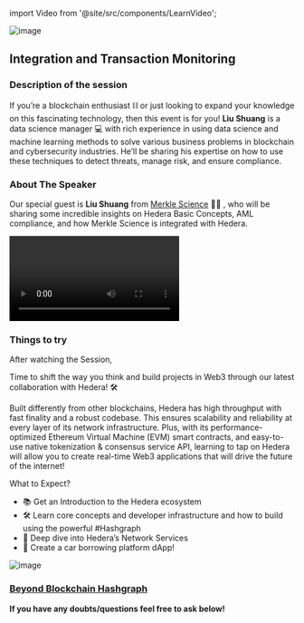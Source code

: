 import Video from '@site/src/components/LearnVideo';

![image](https://cdn.discordapp.com/attachments/895570285800062977/1094153693391224942/merkle.png)

## Integration and Transaction Monitoring

### Description of the session

If you’re a blockchain enthusiast ⛓️ or just looking to expand your knowledge on this fascinating technology, then this event is for you! **Liu Shuang** is a data science manager 💻 with rich experience in using data science and machine learning methods to solve various business problems in blockchain and cybersecurity industries. He’ll be sharing his expertise on how to use these techniques to detect threats, manage risk, and ensure compliance.

### About The Speaker

Our special guest is **Liu Shuang** from [Merkle Science](https://www.merklescience.com/) 🧑‍🔬 , who will be sharing some incredible insights on Hedera Basic Concepts, AML compliance, and how Merkle Science is integrated with Hedera.

<Video link="https://youtube.com/embed/SMdE5N787aE"></Video>

### Things to try

After watching the Session, 

Time to shift the way you think and build projects in Web3 through our latest collaboration with Hedera! 🛠️ 

Built differently from other blockchains, Hedera has high throughput with fast finality and a robust codebase. This ensures scalability and reliability at every layer of its network infrastructure. Plus, with its performance-optimized Ethereum Virtual Machine (EVM) smart contracts, and easy-to-use native tokenization & consensus service API, learning to tap on Hedera will allow you to create real-time Web3 applications that will drive the future of the internet!

What to Expect?

- 📚 Get an Introduction to the Hedera ecosystem
- 🛠️ Learn core concepts and developer infrastructure and how to build using the powerful #Hashgraph
- 🔗 Deep dive into Hedera’s Network Services
- 🚗 Create a car borrowing platform dApp!

![image](https://cdn.discordapp.com/attachments/935075302953058314/1093755498257461278/IMG_20230407_123149_255.jpg)

### [Beyond Blockchain Hashgraph](https://app.stackup.dev/campaign_page/beyond-blockchain-hashgraph)

**If you have any doubts/questions feel free to ask below!**